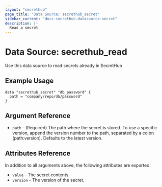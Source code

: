 ```yaml
---
layout: "secrethub"
page_title: "Data Source: secrethub_secret"
sidebar_current: "docs-secrethub-datasource-secret"
description: |-
  Read a secret
---
```


# Data Source: secrethub_read

Use this data source to read secrets already in SecretHub

## Example Usage

```hcl
data "secrethub_secret" "db_password" {
  path = "company/repo/db/password"
}
```

## Argument Reference

* `path` - (Required) The path where the secret is stored. To use a specific version, append the version number to the path, separated by a colon (path:version). Defaults to the latest version.

## Attributes Reference

In addition to all arguments above, the following attributes are exported:

* `value` - The secret contents.
* `version` - The version of the secret.
